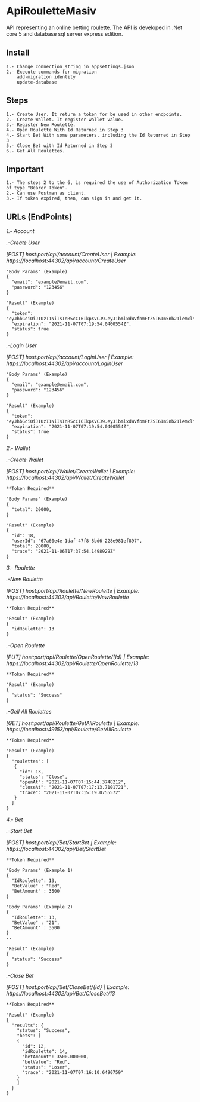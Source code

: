 # ApiRouletteMasiv
API representing an online betting roulette. The API is developed in .Net core 5 and database sql server express edition.

## Install
	1.- Change connection string in appsettings.json
	2.- Execute commands for migration
		add-migration identity
		update-database

## Steps
	1.- Create User. It return a token for be used in other endpoints.
	2.- Create Wallet. It register wallet value.
	3.- Register New Roulette.
	4.- Open Roulette With Id Returned in Step 3
	4.- Start Bet With some parameters, including the Id Returned in Step 3
	5.- Close Bet with Id Returned in Step 3
	6.- Get All Roulettes.

## Important
	1.- The steps 2 to the 6, is required the use of Authorization Token of type "Bearer Token".
	2.- Can use Postman as client.
	3.- If token expired, then, can sign in and get it.

## URLs (EndPoints)
_1.- Account_

_.-Create User_

_[POST] host:port/api/account/CreateUser | Example: https://localhost:44302/api/account/CreateUser_ 

	"Body Params" (Example)
	{
	  "email": "example@email.com",
	  "password": "123456"
	}

	"Result" (Example)
	{
	  "token": "eyJhbGciOiJIUzI1NiIsInR5cCI6IkpXVCJ9.eyJ1bmlxdWVfbmFtZSI6Im5nb21lemxlYWwzQGdtYWlsLmNvbSIsImh0dHA6Ly9zY2hlbWFzLnhtbHNvYXAub3JnL3dzLzIwMDUvMDUvaWRlbnRpdHkvY2xhaW1zL25hbWUiOiJuZ29tZXpsZWFsM0BnbWFpbC5jb20iLCJVc2VySWQiOiI1YjU4Y2Q2Zi04ZmRhLTQxNTktOWY4MS1jN2ZlMzZjZThiNGUiLCJqdGkiOiJmNDNmMDY4MC1mOTI3LTQ0NDAtOTFlMS04OGNkN2VhODBlZDYiLCJleHAiOjE2MzYyNjk1OTQsImlzcyI6ImRvbWFpbi5jb20iLCJhdWQiOiJkb21haW4uY29tIn0.JgMOFQeCG5EljzMs2Fk4J0HsytOwvltPw2n2vBws6mU",
	  "expiration": "2021-11-07T07:19:54.0400554Z",
	  "status": true
	}

_.-Login User_

_[POST] host:port/api/account/LoginUser | Example: https://localhost:44302/api/account/LoginUser_ 

	"Body Params" (Example)
	{
	  "email": "example@email.com",
	  "password": "123456"
	}

	"Result" (Example)
	{
	  "token": "eyJhbGciOiJIUzI1NiIsInR5cCI6IkpXVCJ9.eyJ1bmlxdWVfbmFtZSI6Im5nb21lemxlYWwzQGdtYWlsLmNvbSIsImh0dHA6Ly9zY2hlbWFzLnhtbHNvYXAub3JnL3dzLzIwMDUvMDUvaWRlbnRpdHkvY2xhaW1zL25hbWUiOiJuZ29tZXpsZWFsM0BnbWFpbC5jb20iLCJVc2VySWQiOiI1YjU4Y2Q2Zi04ZmRhLTQxNTktOWY4MS1jN2ZlMzZjZThiNGUiLCJqdGkiOiJmNDNmMDY4MC1mOTI3LTQ0NDAtOTFlMS04OGNkN2VhODBlZDYiLCJleHAiOjE2MzYyNjk1OTQsImlzcyI6ImRvbWFpbi5jb20iLCJhdWQiOiJkb21haW4uY29tIn0.JgMOFQeCG5EljzMs2Fk4J0HsytOwvltPw2n2vBws6mU",
	  "expiration": "2021-11-07T07:19:54.0400554Z",
	  "status": true
	}

_2.- Wallet_

_.-Create Wallet_

_[POST] host:port/api/Wallet/CreateWallet | Example: https://localhost:44302/api/Wallet/CreateWallet_ 
	
	**Token Required**

	"Body Params" (Example)
	{
	  "total": 20000,
	}

	"Result" (Example)
	{
	  "id": 18,
	  "userId": "67a60e4e-1daf-47f8-8bd6-228e981ef897",
	  "total": 20000,
	  "trace": "2021-11-06T17:37:54.1498929Z"
	}

_3.- Roulette_

_.-New Roulette_

_[POST] host:port/api/Roulette/NewRoulette | Example: https://localhost:44302/api/Roulette/NewRoulette_ 
	
	**Token Required**

	"Result" (Example)
	{
	  "idRoulette": 13
	}

_.-Open Roulette_

_[PUT] host:port/api/Roulette/OpenRoulette/{Id} | Example: https://localhost:44302/api/Roulette/OpenRoulette/13_ 
	
	**Token Required**

	"Result" (Example)
	{
	  "status": "Success"
	}

_.-Gell All Roulettes_

_[GET] host:port/api/Roulette/GetAllRoulette | Example: https://localhost:49153/api/Roulette/GetAllRoulette_ 
	
	**Token Required**

	"Result" (Example)
	{
	  "roulettes": [
       {
	     "id": 13,
		 "status": "Close",
		 "openAt": "2021-11-07T07:15:44.3748212",
		 "closeAt": "2021-11-07T07:17:13.7101721",
		 "trace": "2021-11-07T07:15:19.0755572"
       }
      ]
    }

_4.- Bet_

_.-Start Bet_

_[POST] host:port/api/Bet/StartBet | Example: https://localhost:44302/api/Bet/StartBet_ 
	
	**Token Required**

	"Body Params" (Example 1)
	{
	  "IdRoulette": 13,
	  "BetValue" : "Red",
	  "BetAmount" : 3500
	}

	"Body Params" (Example 2)
	{
	  "IdRoulette": 13,
	  "BetValue" : "21",
	  "BetAmount" : 3500
	}
	--

	"Result" (Example)
	{
	  "status": "Success"
	}

_.-Close Bet_

_[POST] host:port/api/Bet/CloseBet/{Id} | Example: https://localhost:44302/api/Bet/CloseBet/13_ 
	
	**Token Required**

	"Result" (Example)
	{
	  "results": {
	    "status": "Success",
		"bets": [
		{
		  "id": 12,
		  "idRoulette": 14,
		  "betAmount": 3500.000000,
		  "betValue": "Red",
		  "status": "Loser",
		  "trace": "2021-11-07T07:16:10.6490759"
		}
	    ]
      }
	}